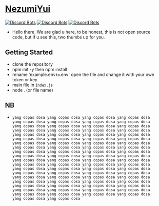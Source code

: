 # [NezumiYui](https://nezumiyui.000webhostapp.com/)
[![Discord Bots](https://top.gg/api/widget/status/686908676606263326.svg)](https://top.gg/bot/686908676606263326)
[![Discord Bots](https://top.gg/api/widget/servers/686908676606263326.svg)](https://top.gg/bot/686908676606263326)
[![Discord Bots](https://top.gg/api/widget/upvotes/686908676606263326.svg)](https://top.gg/bot/686908676606263326)


* Hello there, We are glad u here, to be honest, this is not open source code, but if u see this, two thumbs up for you.

## Getting Started
* clone the repository
* npm init -y then npm install
* rename ʻexample.env` to `.env` open the file and change it with your own token or key
* main file in `index.js`
* node . (or file name)

## NB
* `yang copas dosa yang copas dosa yang copas dosa yang copas dosa yang copas dosa yang copas dosa yang copas dosa yang copas dosa yang copas dosa yang copas dosa yang copas dosa yang copas dosa yang copas dosa yang copas dosa yang copas dosa yang copas dosa yang copas dosa yang copas dosa yang copas dosa yang copas dosa yang copas dosa yang copas dosa yang copas dosa yang copas dosa yang copas dosa yang copas dosa yang copas dosa yang copas dosa yang copas dosa yang copas dosa yang copas dosa yang copas dosa yang copas dosa yang copas dosa yang copas dosa yang copas dosa yang copas dosa yang copas dosa yang copas dosa yang copas dosa yang copas dosa yang copas dosa yang copas dosa yang copas dosa yang copas dosa yang copas dosa yang copas dosa yang copas dosa yang copas dosa yang copas dosa yang copas dosa yang copas dosa yang copas dosa yang copas dosa yang copas dosa yang copas dosa yang copas dosa yang copas dosa yang copas dosa yang copas dosa yang copas dosa yang copas dosa yang copas dosa yang copas dosa yang copas dosa yang copas dosa yang copas dosa yang copas dosa yang copas dosa yang copas dosa yang copas dosa yang copas dosa yang copas dosa yang copas dosa yang copas dosa yang copas dosa yang copas dosa yang copas dosa`
